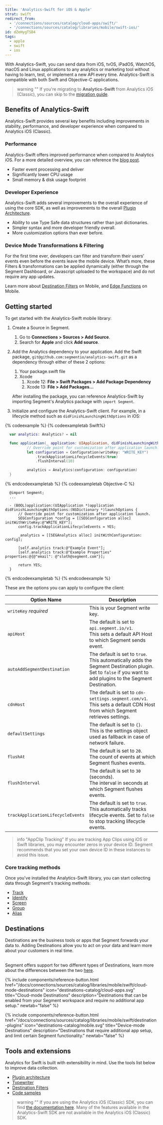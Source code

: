 ```yaml
---
title: 'Analytics-Swift for iOS & Apple'
strat: swift
redirect_from:
  - '/connections/sources/catalog/cloud-apps/swift/'
  - '/connections/sources/catalog/libraries/mobile/swift-ios/'
id: dZeHygTSD4
tags:
  - apple
  - swift
  - ios
---
```

With Analytics-Swift, you can send data from iOS, tvOS, iPadOS, WatchOS, macOS and Linux applications to any analytics or marketing tool without having to learn, test, or implement a new API every time. Analytics-Swift is compatible with both Swift and Objective-C applications. 

> warning ""
> If you're migrating to **Analytics-Swift** from Analytics iOS (Classic), you can skip to the [migration guide](/docs/connections/sources/catalog/libraries/mobile/apple/migration/).

## Benefits of Analytics-Swift

Analytics-Swift provides several key benefits including improvements in stability, performance, and developer experience when compared to Analytics iOS (Classic). 
### Performance

Analytics-Swift offers improved performance when compared to Analytics iOS. For a more detailed overview, you can reference the [blog post](https://segment.com/blog/sdk-performance-improvements/). 

- Faster event processing and deliver
- Significantly lower CPU usage
- Small memory & disk usage footprint

### Developer Experience

Analytics-Swift adds several improvements to the overall experience of using the core SDK, as well as improvements to the overall [Plugin Architecture](/docs/connections/sources/catalog/libraries/mobile/swift/swift-plugin-architecture).

- Ability to use Type Safe data structures rather than just dictionaries.
- Simpler syntax and more developer friendly overall.
- More customization options than ever before.

### Device Mode Transformations & Filtering
For the first time ever, developers can filter and transform their users’ events even before the events leave the mobile device. What’s more, these Filters & transformations can be applied dynamically (either through the Segment Dashboard, or Javascript uploaded to the workspace) and do not require any app updates.

Learn more about [Destination Filters](https://github.com/segmentio/DestinationFilters-swift) on Mobile, and [Edge Functions](https://github.com/segmentio/EdgeFn-Swift) on Mobile. 

## Getting started
To get started with the Analytics-Swift mobile library:

1. Create a Source in Segment.
    1. Go to **Connections > Sources > Add Source**.
    2. Search for **Apple** and click **Add source**.

2. Add the Analytics dependency to your application.
    Add the Swift package, `git@github.com:segmentio/analytics-swift.git` as a dependency through either of these 2 options:
    1. Your package.swift file
    2. Xcode
        1. Xcode 12: **File > Swift Packages > Add Package Dependency**
        2. Xcode 13: **File > Add Packages…**

    After installing the package, you can reference Analytics-Swift by importing Segment's Analytics package with `import Segment`.

3. Initialize and configure the Analytics-Swift client.
    For example, in a lifecycle method such as `didFinishLaunchingWithOptions` in iOS:

{% codeexample %}
{% codeexampletab Swift%}
  ```swift
    var analytics: Analytics? = nil

    func application(_ application: UIApplication, didFinishLaunchingWithOptions launchOptions: [UIApplication.LaunchOptionsKey: Any]?) -> Bool {
            // Override point for customization after application launch.
            let configuration = Configuration(writeKey: "WRITE_KEY")
                .trackApplicationLifecycleEvents(true)
                .flushInterval(10)

            analytics = Analytics(configuration: configuration)
    }
  ```
{% endcodeexampletab %}
{% codeexampletab Objective-C %}
```objc
  @import Segment;
  ...

  - (BOOL)application:(UIApplication *)application didFinishLaunchingWithOptions:(NSDictionary *)launchOptions {
      // Override point for customization after application launch.
      SEGConfiguration *config = [[SEGConfiguration alloc] initWithWriteKey:@"WRITE_KEY"];
      config.trackApplicationLifecycleEvents = YES;
    
      _analytics = [[SEGAnalytics alloc] initWithConfiguration: config];    

      [self.analytics track:@"Example Event"];
      [self.analytics track:@"Example Properties" properties:@{@"email": @"sloth@segment.com"}];
    
      return YES;
  }
 ```
{% endcodeexampletab %}
{% endcodeexample %}

These are the options you can apply to configure the client:

 Option Name | Description
----------- | ------------
`writeKey` *required* | This is your Segment write key.
`apiHost` | The default is set to `api.segment.io/v1`. <br> This sets a default API Host to which Segment sends event.
`autoAddSegmentDestination` | The default is set to `true`. <br> This automatically adds the Segment Destination plugin. Set to `false` if you want to add plugins to the Segment Destination.
`cdnHost` | The default is set to `cdn-settings.segment.com/v1`. <br> This sets a default CDN Host from which Segment retrieves settings.
`defaultSettings`| The default is set to `{}`. <br> This is the settings object used as fallback in case of network failure.
`flushAt`| The default is set to `20`. <br> The count of events at which Segment flushes events.
`flushInterval`| The default is set to `30` (seconds). <br> The interval in seconds at which Segment flushes events.
`trackApplicationLifecycleEvents`| The default is set to `true`. <br> This automatically tracks lifecycle events. Set to `false` to stop tracking lifecycle events.

> info "AppClip Tracking"
> If you are tracking App Clips using iOS or Swift libraries, you may encounter zeros in your device ID. Segment recommends that you set your own device ID in these instances to avoid this issue.

### Core tracking methods
Once you've installed the Analytics-Swift library, you can start collecting data through Segment's tracking methods:

- [Track](/docs/connections/sources/catalog/libraries/mobile/swift/implementation/#track)
- [Identify](/docs/connections/sources/catalog/libraries/mobile/swift/implementation/#identify)
- [Screen](/docs/connections/sources/catalog/libraries/mobile/swift/implementation/#screen)
- [Group](/docs/connections/sources/catalog/libraries/mobile/swift/implementation/#group)
- [Alias](/docs/connections/sources/catalog/libraries/mobile/swift/implementation/#alias)

## Destinations
Destinations are the business tools or apps that Segment forwards your data to. Adding Destinations allow you to act on your data and learn more about your customers in real time.

<br>Segment offers support for two different types of Destinations, learn more about the differences between the two [here]().

<div class="double">
  {% include components/reference-button.html
    href="/docs/connections/sources/catalog/libraries/mobile/swift/cloud-mode-destinations"
    icon="destinations-catalog/cloud-apps.svg"
    title="Cloud-mode Destinations"
    description="Destinations that can be enabled from your Segment workspace and require no additional app setup."
    newtab="false"
  %}

  {% include components/reference-button.html
    href="/docs/connections/sources/catalog/libraries/mobile/swift/destination-plugins"
    icon="destinations-catalog/mobile.svg"
    title="Device-mode Destinations"
    description="Destinations that require additional app setup, and limit certain Segment functionality."
    newtab="false"
  %}
</div>

## Tools and extensions

Analytics for Swift is built with extensibility in mind. Use the tools list below to improve data collection.

- [Plugin architecture](/docs/connections/sources/catalog/libraries/mobile/swift/swift-plugin-architecture)
- [Typewriter](/docs/connections/sources/catalog/libraries/mobile/swift/swift-typewriter)
- [Destination Filters](/docs/connections/sources/catalog/libraries/mobile/swift/swift-destination-filters)
- [Code samples](/docs/connections/sources/catalog/libraries/mobile/swift/swift-samples)

> warning ""
> If you are using the Analytics iOS (Classic) SDK, you can find [the documentation here](/docs/connections/sources/catalog/libraries/mobile/ios). Many of the features available in the Analytics-Swift SDK are not available in the Analytics iOS (Classic) SDK. 

